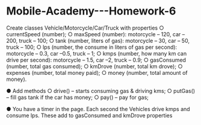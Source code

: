 # Mobile-Academy---Homework-6

Create classes Vehicle/Motorcycle/Car/Truck with properties
○ currentSpeed (number);
○ maxSpeed (number): motorcycle – 120, car – 200, truck – 100;
○ tank (number, liters of gas): motorcycle – 30, car – 50, truck – 100;
○ lps (number, the consume in liters of gas per second): motorcycle – 0.3, car –0.5, truck – 1;
○ kmps (number, how many km can drive per second): motorcycle – 1.5, car –2, truck – 0.9;
○ gasConsumed (number, total gas consumed);
○ kmDrove (number, total km drove);
○ expenses (number, total money paid);
○ money (number, total amount of money).

● Add methods
○ drive() – starts consuming gas & driving kms;
○ putGas() – fill gas tank if the car has money;
○ pay() – pay for gas;

● You have a timer in the page. Each second the Vehicles drive kmps and
consume lps. These add to gasConsumed and kmDrove properties
